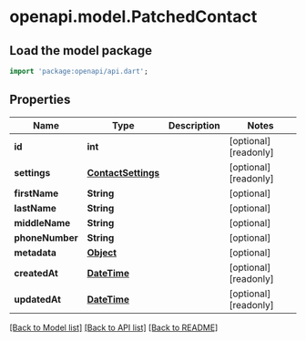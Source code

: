 # openapi.model.PatchedContact

## Load the model package
```dart
import 'package:openapi/api.dart';
```

## Properties
Name | Type | Description | Notes
------------ | ------------- | ------------- | -------------
**id** | **int** |  | [optional] [readonly] 
**settings** | [**ContactSettings**](ContactSettings.md) |  | [optional] [readonly] 
**firstName** | **String** |  | [optional] 
**lastName** | **String** |  | [optional] 
**middleName** | **String** |  | [optional] 
**phoneNumber** | **String** |  | [optional] 
**metadata** | [**Object**](.md) |  | [optional] 
**createdAt** | [**DateTime**](DateTime.md) |  | [optional] [readonly] 
**updatedAt** | [**DateTime**](DateTime.md) |  | [optional] [readonly] 

[[Back to Model list]](../README.md#documentation-for-models) [[Back to API list]](../README.md#documentation-for-api-endpoints) [[Back to README]](../README.md)


